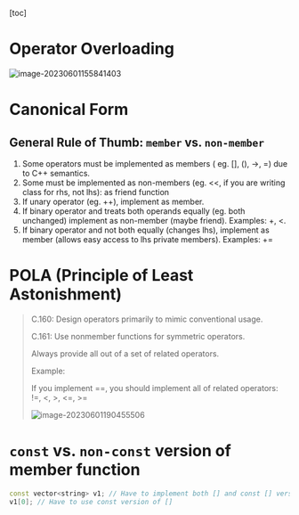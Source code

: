 [toc]

# Operator Overloading

![image-20230601155841403](C:\Users\Lamfu\AppData\Roaming\Typora\typora-user-images\image-20230601155841403.png)

# Canonical Form

## General Rule of Thumb: `member` vs.  `non-member`

1. Some operators must be implemented as members ( eg. [], (), ->, =) due to C++ semantics.
2. Some must be implemented as non-members (eg. <<, if you are writing class for rhs, not lhs): as friend function
3. If unary operator (eg. ++), implement as member.
4. If binary operator and treats both operands equally (eg. both unchanged) implement as non-member (maybe friend). Examples: +, <.
5. If binary operator and not both equally (changes lhs), implement as member (allows easy access to lhs private members). Examples: +=

# POLA (Principle of Least Astonishment)

> C.160: Design operators primarily to mimic conventional usage.
>
> C.161: Use nonmember functions for symmetric operators.
>
> Always provide all out of a set of related operators.
>
> Example:
>
> If you implement ==, you should implement all of related operators: !=, <, >, <=, >=
>
> ![image-20230601190455506](C:\Users\Lamfu\AppData\Roaming\Typora\typora-user-images\image-20230601190455506.png)

# `const` vs. `non-const` version of member function

```cpp 
const vector<string> v1; // Have to implement both [] and const [] version
v1[0]; // Have to use const version of []
```

